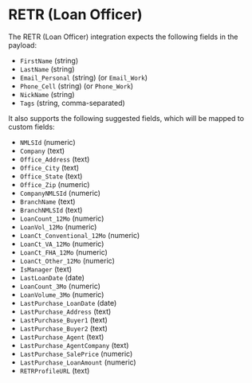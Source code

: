# RETR (Loan Officer)

The RETR (Loan Officer) integration expects the following fields in the payload:

- `FirstName` (string)
- `LastName` (string)
- `Email_Personal` (string) (or `Email_Work`)
- `Phone_Cell` (string) (or `Phone_Work`)
- `NickName` (string)
- `Tags` (string, comma-separated)

It also supports the following suggested fields, which will be mapped to custom fields:

- `NMLSId` (numeric)
- `Company` (text)
- `Office_Address` (text)
- `Office_City` (text)
- `Office_State` (text)
- `Office_Zip` (numeric)
- `CompanyNMLSId` (numeric)
- `BranchName` (text)
- `BranchNMLSId` (text)
- `LoanCount_12Mo` (numeric)
- `LoanVol_12Mo` (numeric)
- `LoanCt_Conventional_12Mo` (numeric)
- `LoanCt_VA_12Mo` (numeric)
- `LoanCt_FHA_12Mo` (numeric)
- `LoanCt_Other_12Mo` (numeric)
- `IsManager` (text)
- `LastLoanDate` (date)
- `LoanCount_3Mo` (numeric)
- `LoanVolume_3Mo` (numeric)
- `LastPurchase_LoanDate` (date)
- `LastPurchase_Address` (text)
- `LastPurchase_Buyer1` (text)
- `LastPurchase_Buyer2` (text)
- `LastPurchase_Agent` (text)
- `LastPurchase_AgentCompany` (text)
- `LastPurchase_SalePrice` (numeric)
- `LastPurchase_LoanAmount` (numeric)
- `RETRProfileURL` (text)
